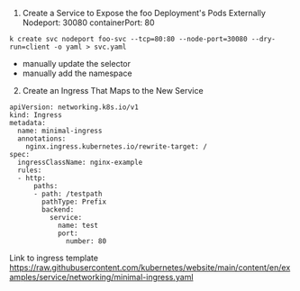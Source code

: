 1. Create a Service to Expose the foo Deployment's Pods Externally
    Nodeport: 30080
    containerPort: 80

```
k create svc nodeport foo-svc --tcp=80:80 --node-port=30080 --dry-run=client -o yaml > svc.yaml
```

- manually update the selector 
- manually add the namespace 

2. Create an Ingress That Maps to the New Service

```
apiVersion: networking.k8s.io/v1
kind: Ingress
metadata:
  name: minimal-ingress
  annotations:
    nginx.ingress.kubernetes.io/rewrite-target: /
spec:
  ingressClassName: nginx-example
  rules:
  - http:
      paths:
      - path: /testpath
        pathType: Prefix
        backend:
          service:
            name: test
            port:
              number: 80
```
Link to ingress template 
https://raw.githubusercontent.com/kubernetes/website/main/content/en/examples/service/networking/minimal-ingress.yaml